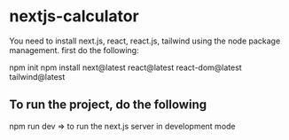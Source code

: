 # nextjs-calculator
You need to install next.js, react, react.js, tailwind using the node package management.
first do the following:

npm init
npm install next@latest react@latest react-dom@latest tailwind@latest

## To run the project, do the following
npm run dev => to run the next.js server in development mode
